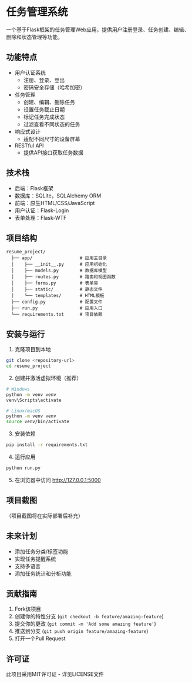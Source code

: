 # 任务管理系统

一个基于Flask框架的任务管理Web应用，提供用户注册登录、任务创建、编辑、删除和状态管理等功能。

## 功能特点

- 用户认证系统
  - 注册、登录、登出
  - 密码安全存储（哈希加密）
- 任务管理
  - 创建、编辑、删除任务
  - 设置任务截止日期
  - 标记任务完成状态
  - 过滤查看不同状态的任务
- 响应式设计
  - 适配不同尺寸的设备屏幕
- RESTful API
  - 提供API接口获取任务数据

## 技术栈

- 后端：Flask框架
- 数据库：SQLite，SQLAlchemy ORM
- 前端：原生HTML/CSS/JavaScript
- 用户认证：Flask-Login
- 表单处理：Flask-WTF

## 项目结构

```
resume_project/
  ├── app/                  # 应用主目录
  │    ├── __init__.py      # 应用初始化
  │    ├── models.py        # 数据库模型
  │    ├── routes.py        # 路由和视图函数
  │    ├── forms.py         # 表单类
  │    ├── static/          # 静态文件
  │    └── templates/       # HTML模板
  ├── config.py             # 配置文件
  ├── run.py                # 应用入口
  └── requirements.txt      # 项目依赖
```

## 安装与运行

1. 克隆项目到本地

```bash
git clone <repository-url>
cd resume_project
```

2. 创建并激活虚拟环境（推荐）

```bash
# Windows
python -m venv venv
venv\Scripts\activate

# Linux/macOS
python -m venv venv
source venv/bin/activate
```

3. 安装依赖

```bash
pip install -r requirements.txt
```

4. 运行应用

```bash
python run.py
```

5. 在浏览器中访问 http://127.0.0.1:5000

## 项目截图

（项目截图将在实际部署后补充）

## 未来计划

- 添加任务分类/标签功能
- 实现任务提醒系统
- 支持多语言
- 添加任务统计和分析功能

## 贡献指南

1. Fork该项目
2. 创建你的特性分支 (`git checkout -b feature/amazing-feature`)
3. 提交你的更改 (`git commit -m 'Add some amazing feature'`)
4. 推送到分支 (`git push origin feature/amazing-feature`)
5. 打开一个Pull Request

## 许可证

此项目采用MIT许可证 - 详见LICENSE文件 